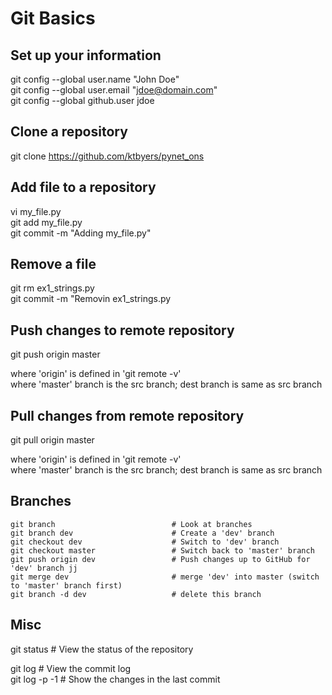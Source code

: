 # Git Basics  

## Set up your information
git config --global user.name "John Doe"  
git config --global user.email "jdoe@domain.com"  
git config --global github.user jdoe  


## Clone a repository
git clone https://github.com/ktbyers/pynet_ons  


## Add file to a repository
vi my_file.py  
git add my_file.py  
git commit -m "Adding my_file.py"  


## Remove a file
git rm ex1_strings.py  
git commit -m "Removin ex1_strings.py  


## Push changes to remote repository
git push origin master  

where 'origin' is defined in 'git remote -v'  
where 'master' branch is the src branch; dest branch is same as src branch  


## Pull changes from remote repository
git pull origin master  

where 'origin' is defined in 'git remote -v'  
where 'master' branch is the src branch; dest branch is same as src branch  


## Branches
```
git branch                          # Look at branches  
git branch dev                      # Create a 'dev' branch  
git checkout dev                    # Switch to 'dev' branch  
git checkout master                 # Switch back to 'master' branch  
git push origin dev                 # Push changes up to GitHub for 'dev' branch jj
git merge dev                       # merge 'dev' into master (switch to 'master' branch first)  
git branch -d dev                   # delete this branch  
```


## Misc
git status                          # View the status of the repository  

git log                             # View the commit log  
git log -p -1                       # Show the changes in the last commit  
